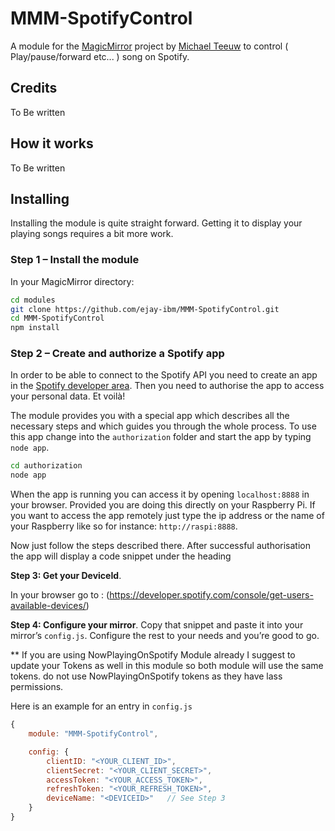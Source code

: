 # MMM-SpotifyControl
A module for the [MagicMirror](https://github.com/MichMich/MagicMirror) project by [Michael Teeuw](https://github.com/MichMich) to control ( Play/pause/forward etc... ) song on Spotify.

## Credits
To Be written 

## How it works
To Be written 



## Installing
Installing the module is quite straight forward. Getting it to display your playing songs requires a bit more work.

### Step 1 – Install the module

In your MagicMirror directory: 

```bash
cd modules
git clone https://github.com/ejay-ibm/MMM-SpotifyControl.git
cd MMM-SpotifyControl
npm install
```

### Step 2 – Create and authorize a Spotify app
In order to be able to connect to the Spotify API you need to create an app in the [Spotify developer area](https://beta.developer.spotify.com/dashboard/applications). Then you need to authorise the app to access your personal data. Et voilà!

The module provides you with a special app which describes all the necessary steps and which guides you through the whole process. To use this app change into the `authorization` folder and start the app by typing `node app`. 

```bash
cd authorization
node app
```

When the app is running you can access it by opening `localhost:8888` in your browser. Provided you are doing this directly on your Raspberry Pi. If you want to access the app remotely just type the ip address or the name of your Raspberry like so for instance: `http://raspi:8888`.

Now just follow the steps described there. After successful authorisation the app will display a code snippet under the heading 

**Step 3: Get your DeviceId**.

In your browser go to : 
(https://developer.spotify.com/console/get-users-available-devices/)




**Step 4: Configure your mirror**. Copy that snippet and paste it into your mirror’s `config.js`. Configure the rest to your needs and you’re good to go.

** If you are using NowPlayingOnSpotify Module already I suggest to update your Tokens as well in this module so both module will use the same tokens. do not use NowPlayingOnSpotify tokens as they have lass permissions. 

Here is an example for an entry in `config.js`

```javascript
{
    module: "MMM-SpotifyControl",

    config: {
        clientID: "<YOUR_CLIENT_ID>",
        clientSecret: "<YOUR_CLIENT_SECRET>",
        accessToken: "<YOUR_ACCESS_TOKEN>",
        refreshToken: "<YOUR_REFRESH_TOKEN>",
        deviceName: "<DEVICEID>"   // See Step 3
    }
}
```

